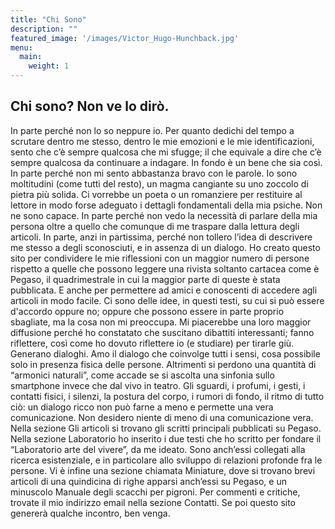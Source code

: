 ```yaml
---
title: "Chi Sono"
description: ""
featured_image: '/images/Victor_Hugo-Hunchback.jpg'
menu:
  main:
    weight: 1
---
```

## Chi sono? Non ve lo dirò.

In parte perché non lo so neppure io. Per quanto dedichi del tempo a scrutare dentro me stesso, dentro le mie emozioni e le mie identificazioni, sento che c’è sempre qualcosa che mi sfugge; il che equivale a dire che c’è sempre qualcosa da continuare a indagare. In fondo è un bene che sia così.
In parte perché non mi sento abbastanza bravo con le parole. Io sono moltitudini (come tutti del resto), un magma cangiante su uno zoccolo di pietra più solida. Ci vorrebbe un poeta o un romanziere per restituire al lettore in modo forse adeguato i dettagli fondamentali della mia psiche. Non ne sono capace.
In parte perché non vedo la necessità di parlare della mia persona oltre a quello che comunque di me traspare dalla lettura degli articoli.
In parte, anzi in partissima, perché non tollero l’idea di descrivere me stesso a degli sconosciuti, e in assenza di un dialogo.
Ho creato questo sito per condividere le mie riflessioni con un maggior numero di persone rispetto a quelle che possono leggere una rivista soltanto cartacea come è Pegaso, il quadrimestrale in cui la maggior parte di queste è stata pubblicata. E anche per permettere ad amici e conoscenti di accedere agli articoli in modo facile.
Ci sono delle idee, in questi testi, su cui si può essere d'accordo oppure no; oppure che possono essere in parte proprio sbagliate, ma la cosa non mi preoccupa. Mi piacerebbe una loro maggior diffusione perché ho constatato che suscitano dibattiti interessanti; fanno riflettere, così come ho dovuto riflettere io (e studiare) per tirarle giù. Generano dialoghi.
Amo il dialogo che coinvolge tutti i sensi, cosa possibile solo in presenza fisica delle persone. Altrimenti si perdono una quantità di “armonici naturali”, come accade se si ascolta una sinfonia sullo smartphone invece che dal vivo in teatro. Gli sguardi, i profumi, i gesti, i contatti fisici, i silenzi, la postura del corpo, i rumori di fondo, il ritmo di tutto ciò: un dialogo ricco non può farne a meno e permette una vera comunicazione. Non desidero niente di meno di una comunicazione vera.
Nella sezione Gli articoli si trovano gli scritti principali pubblicati su Pegaso.
Nella sezione Laboratorio ho inserito i due testi che ho scritto per fondare il “Laboratorio arte del vivere”, da me ideato. Sono anch’essi collegati alla ricerca esistenziale, e in particolare allo sviluppo di relazioni profonde fra le persone.
Vi è infine una sezione chiamata Miniature, dove si trovano brevi articoli di una quindicina di righe apparsi anch’essi su Pegaso, e un minuscolo Manuale degli scacchi per pigroni.
Per commenti e critiche, trovate il mio indirizzo email nella sezione Contatti. Se poi questo sito genererà qualche incontro, ben venga.
